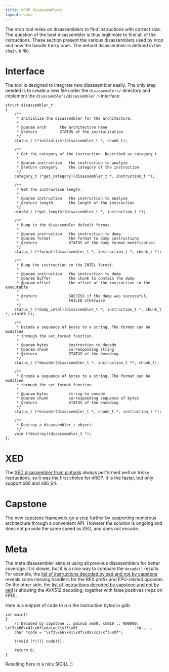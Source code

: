 ```yaml
---
title: nROP disassemblers
layout: base
---
```


[xed]: https://software.intel.com/en-us/articles/pin-a-binary-instrumentation-tool-downloads
[capstone]: http://capstone-engine.org
[xedonly]: http://ix.io/17D
[caponly]: http://ix.io/18a

The nrop tool relies on disassemblers to find instructions with correct size. The question of the best disassembler is thus legitimate to find all of the instructions. These section present the various disassemblers used by nrop and how the handle tricky ones. The default disassembler is defined in the `chain.h` file.

# Interface

The tool is designed to integrate new disassembler easily. The only step needed is to create a new file under the `disassemblers/` directory and implement the `disassemblers/disassembler.h` interface.

    struct disassembler_t
    {
        /**
         * Initialize the disassembler for the architecture.
         *
         * @param arch      the architecture name
         * @return          STATUS of the initialization
         */
        status_t (*initialize)(disassembler_t *, chunk_t);

        /**
         * Get the category of the instruction. Described as category_t
         *
         * @param instruction   the instruction to analyze
         * @return category     the category of the instruction
         */
        category_t (*get_category)(disassembler_t *, instruction_t *);

        /**
         * Get the instruction length.
         *
         * @param instruction   the instruction to analyze
         * @return length       the length of the instruction
         */
        uint64_t (*get_length)(disassembler_t *, instruction_t *);

        /**
         * Dump in the disassembler default format.
         *
         * @param instruction   the instruction to dump
         * @param format        the format to dump instructions
         * @return              STATUS of the dump format modification
         */
        status_t (*format)(disassembler_t *, instruction_t *, chunk_t *);

        /**
         * Dump the instruction in the INTEL format.
         *
         * @param instruction   the instruction to dump
         * @param buffer        the chunk to contain the dump
         * @param offset        the offset of the instruction in the executable
         *
         * @return              SUCCESS if the dump was successful,
         *                      FAILED otherwise
         */
        status_t (*dump_intel)(disassembler_t *, instruction_t *, chunk_t *, uint64_t);

        /**
         * Decode a sequence of bytes to a string. The format can be modified
         * through the set_format function.
         *
         * @param bytes         instruction to decode
         * @param chunk         corresponding string
         * @return              STATUS of the decoding
         */
        status_t (*decode)(disassembler_t *, instruction_t **, chunk_t);

        /**
         * Encode a sequence of bytes to a string. The format can be modified
         * through the set_format function.
         *
         * @param bytes         string to encode
         * @param chunk         corresponding sequence of bytes
         * @return              STATUS of the encoding
         */
        status_t (*encode)(disassembler_t *, chunk_t *, instruction_t *);

        /**
         * Destroy a disassembler_t object.
         */
        void (*destroy)(disassembler_t *);
    };

# XED

The [XED disassembler from pintools][xed] always performed well on tricky instructions, so it was the first choice for nROP. It is the faster, but only support x86 and x86_64.

# Capstone

The new [capstone framework][capstone] go a step further by supporting numerous architecture through a convenient API. Howerer the solution is ongoing and does not provide the same speed as XED, and does not encode.

# Meta

The meta disassembler aims at using all previous disassemblers for better coverage. It is slower, but it is a nice way to compare the `decode()` results. For example, the [list of instructions decoded by xed and not by capstone][xedonly] reveals some missing handlers for the REX prefix and FPU-related opcodes. On the other side, the [list of instructions decoded by capstone and not by xed][caponly] is showing the AVX512 decoding, together with false positives (repz on FPU).

Here is a snippet of code to run the instruction bytes in gdb:

    int main()
    {
        // Decoded by capstone :: pminub xmm0, xmm10 :: 000000: \xf3\x66\x41\x0f\xda\xc2\xf3\x0f                         .fA.....
        char *code = "\xf3\x66\x41\x0f\xda\xc2\xf3\x0f";

        ((void (*)()) code)();

        return 0;
    }

Resulting here in a nice SIGILL :)
